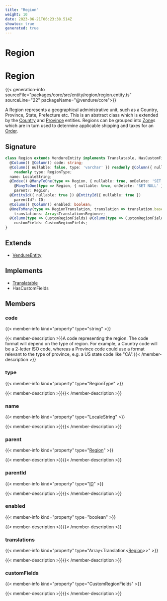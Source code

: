 ```yaml
---
title: "Region"
weight: 10
date: 2023-06-21T06:23:38.514Z
showtoc: true
generated: true
---
```

<!-- This file was generated from the Vendure source. Do not modify. Instead, re-run the "docs:build" script -->

# Region
<div class="symbol">


# Region

{{< generation-info sourceFile="packages/core/src/entity/region/region.entity.ts" sourceLine="22" packageName="@vendure/core">}}

A Region represents a geographical administrative unit, such as a Country, Province, State, Prefecture etc.
This is an abstract class which is extended by the <a href='/typescript-api/entities/country#country'>Country</a> and <a href='/typescript-api/entities/province#province'>Province</a> entities.
Regions can be grouped into <a href='/typescript-api/entities/zone#zone'>Zone</a>s which are in turn used to determine applicable shipping and taxes for an <a href='/typescript-api/entities/order#order'>Order</a>.

## Signature

```TypeScript
class Region extends VendureEntity implements Translatable, HasCustomFields {
  @Column() @Column() code: string;
  @Column({ nullable: false, type: 'varchar' }) readonly @Column({ nullable: false, type: 'varchar' })
    readonly type: RegionType;
  name: LocaleString;
  @Index() @ManyToOne(type => Region, { nullable: true, onDelete: 'SET NULL' }) @Index()
    @ManyToOne(type => Region, { nullable: true, onDelete: 'SET NULL' })
    parent?: Region;
  @EntityId({ nullable: true }) @EntityId({ nullable: true })
    parentId?: ID;
  @Column() @Column() enabled: boolean;
  @OneToMany(type => RegionTranslation, translation => translation.base, { eager: true }) @OneToMany(type => RegionTranslation, translation => translation.base, { eager: true })
    translations: Array<Translation<Region>>;
  @Column(type => CustomRegionFields) @Column(type => CustomRegionFields)
    customFields: CustomRegionFields;
}
```
## Extends

 * <a href='/typescript-api/entities/vendure-entity#vendureentity'>VendureEntity</a>


## Implements

 * <a href='/typescript-api/entities/interfaces#translatable'>Translatable</a>
 * HasCustomFields


## Members

### code

{{< member-info kind="property" type="string"  >}}

{{< member-description >}}A code representing the region. The code format will depend on the type of region. For
example, a Country code will be a 2-letter ISO code, whereas a Province code could use
a format relevant to the type of province, e.g. a US state code like "CA".{{< /member-description >}}

### type

{{< member-info kind="property" type="RegionType"  >}}

{{< member-description >}}{{< /member-description >}}

### name

{{< member-info kind="property" type="LocaleString"  >}}

{{< member-description >}}{{< /member-description >}}

### parent

{{< member-info kind="property" type="<a href='/typescript-api/entities/region#region'>Region</a>"  >}}

{{< member-description >}}{{< /member-description >}}

### parentId

{{< member-info kind="property" type="<a href='/typescript-api/common/id#id'>ID</a>"  >}}

{{< member-description >}}{{< /member-description >}}

### enabled

{{< member-info kind="property" type="boolean"  >}}

{{< member-description >}}{{< /member-description >}}

### translations

{{< member-info kind="property" type="Array&#60;Translation&#60;<a href='/typescript-api/entities/region#region'>Region</a>&#62;&#62;"  >}}

{{< member-description >}}{{< /member-description >}}

### customFields

{{< member-info kind="property" type="CustomRegionFields"  >}}

{{< member-description >}}{{< /member-description >}}


</div>
